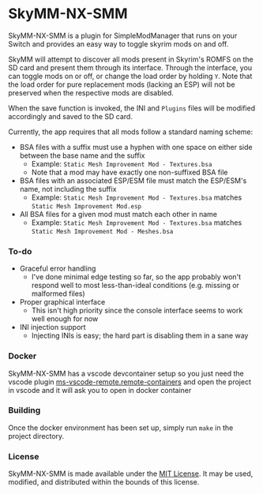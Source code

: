 # SkyMM-NX-SMM

SkyMM-NX-SMM is a plugin for SimpleModManager that runs on your Switch and provides an easy way to toggle skyrim mods on
and off.

SkyMM will attempt to discover all mods present in Skyrim's ROMFS on the SD card and present them through its interface.
Through the interface, you can toggle mods on or off, or change the load order by holding `Y`. Note that the load order
for pure replacement mods (lacking an ESP) will not be preserved when the respective mods are disabled.

When the save function is invoked, the INI and `Plugins` files will be modified accordingly and saved to the SD card.

Currently, the app requires that all mods follow a standard naming scheme:

- BSA files with a suffix must use a hyphen with one space on either side between the base name and the suffix
  - Example: `Static Mesh Improvement Mod - Textures.bsa`
  - Note that a mod may have exactly one non-suffixed BSA file
- BSA files with an associated ESP/ESM file must match the ESP/ESM's name, not including the suffix
  - Example: `Static Mesh Improvement Mod - Textures.bsa` matches `Static Mesh Improvement Mod.esp`
- All BSA files for a given mod must match each other in name
  - Example: `Static Mesh Improvement Mod - Textures.bsa` matches `Static Mesh Improvement Mod - Meshes.bsa`

### To-do

- Graceful error handling
  - I've done minimal edge testing so far, so the app probably won't respond well to most less-than-ideal
    conditions (e.g. missing or malformed files)
- Proper graphical interface
  - This isn't high priority since the console interface seems to work well enough for now
- INI injection support
  - Injecting INIs is easy; the hard part is disabling them in a sane way

### Docker

SkyMM-NX-SMM has a vscode devcontainer setup so you just need the vscode plugin [ms-vscode-remote.remote-containers](https://marketplace.visualstudio.com/items?itemName=ms-vscode-remote.remote-containers) and open the project in vscode and it will ask you to open in docker container

### Building

Once the docker environment has been set up, simply run `make` in the project directory.

### License

SkyMM-NX-SMM is made available under the
[MIT License](https://github.com/withertech/Sky-MM-NX-SMM/blob/master/LICENSE). It may be used, modified, and
distributed within the bounds of this license.
